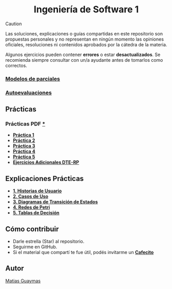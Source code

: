 <h1 align="center"> Ingeniería de Software 1 </h1>

> [!CAUTION]
> Las soluciones, explicaciones o guías compartidas en este repositorio son propuestas personales y no representan en ningún momento las opiniones oficiales, resoluciones ni contenidos aprobados por la cátedra de la materia.
> 
> Algunos ejercicios pueden contener **errores** o estar **desactualizados**. Se recomienda siempre consultar con un/a ayudante antes de tomarlos como correctos. 

### [**Modelos de parciales**](https://github.com/MatiasGuaymas/INGE-1/tree/main/Parciales)
### [**Autoevaluaciones**](https://github.com/MatiasGuaymas/INGE-1/tree/main/Autoevaluaciones)

## Prácticas 
### Prácticas PDF [*](https://github.com/MatiasGuaymas/INGE-1/tree/main/Practicas%20PDF)
* [**Práctica 1**](https://github.com/MatiasGuaymas/INGE-1/tree/main/Resoluciones/Practica%201)
* [**Práctica 2**](https://github.com/MatiasGuaymas/INGE-1/tree/main/Resoluciones/Practica%202)
* [**Práctica 3**](https://github.com/MatiasGuaymas/INGE-1/tree/main/Resoluciones/Practica%203)
* [**Práctica 4**](https://github.com/MatiasGuaymas/INGE-1/tree/main/Resoluciones/Practica%204)
* [**Práctica 5**](https://github.com/MatiasGuaymas/INGE-1/tree/main/Resoluciones/Practica%205)
* [**Ejercicios Adicionales DTE-RP**](https://github.com/MatiasGuaymas/INGE-1/blob/main/Practicas%20PDF/Ejercicios%20adicionales%20DTE%20y%20Redes%20de%20Petri.pdf)

## Explicaciones Prácticas
* [**1. Historias de Usuario**](https://github.com/MatiasGuaymas/INGE-1/blob/main/Explicaciones/1.%20Explicaci%C3%B3n-HU-2024.pdf)
* [**2. Casos de Uso**](https://github.com/MatiasGuaymas/INGE-1/blob/main/Explicaciones/2.%20Explicacion-CU-2024.pptx)
* [**3. Diagramas de Transición de Estados**](https://github.com/MatiasGuaymas/INGE-1/blob/main/Explicaciones/3.%20Explicacion-DTE-2024.pdf)
* [**4. Redes de Petri**](https://github.com/MatiasGuaymas/INGE-1/blob/main/Explicaciones/4.%20Explicacion-RP-2024.pptx)
* [**5. Tablas de Decisión**](https://github.com/MatiasGuaymas/INGE-1/blob/main/Explicaciones/5.%20Explicacion-TD-2024.pdf)

## Cómo contribuir
* Darle estrella (Star) al repositorio.
* Seguirme en GitHub.
* Si el material que compartí te fue útil, podés invitarme un **[Cafecito](https://cafecito.app/matiasguaymas)**

## Autor

[Matias Guaymas](https://www.linkedin.com/in/matiasguaymas/)
